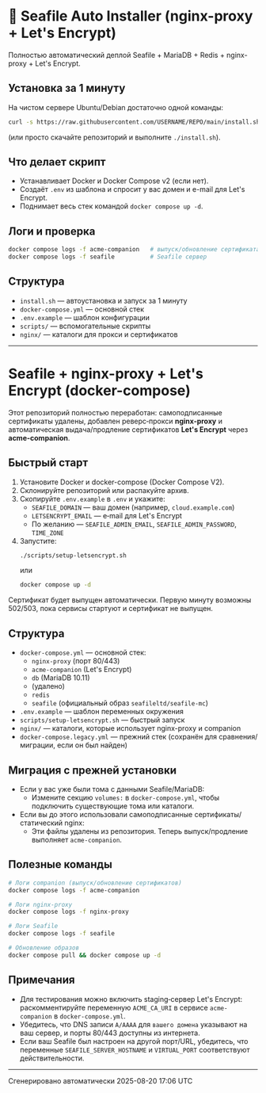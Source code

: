 # 🚀 Seafile Auto Installer (nginx-proxy + Let's Encrypt)

Полностью автоматический деплой Seafile + MariaDB + Redis + nginx-proxy + Let's Encrypt.

## Установка за 1 минуту

На чистом сервере Ubuntu/Debian достаточно одной команды:

```bash
curl -s https://raw.githubusercontent.com/USERNAME/REPO/main/install.sh | bash
```

(или просто скачайте репозиторий и выполните `./install.sh`).

## Что делает скрипт
- Устанавливает Docker и Docker Compose v2 (если нет).
- Создаёт `.env` из шаблона и спросит у вас домен и e-mail для Let's Encrypt.
- Поднимает весь стек командой `docker compose up -d`.

## Логи и проверка
```bash
docker compose logs -f acme-companion   # выпуск/обновление сертификата
docker compose logs -f seafile          # Seafile сервер
```

## Структура
- `install.sh` — автоустановка и запуск за 1 минуту
- `docker-compose.yml` — основной стек
- `.env.example` — шаблон конфигурации
- `scripts/` — вспомогательные скрипты
- `nginx/` — каталоги для прокси и сертификатов

---

# Seafile + nginx-proxy + Let's Encrypt (docker-compose)

Этот репозиторий полностью переработан: самоподписанные сертификаты удалены, добавлен реверс‑прокси **nginx-proxy** и автоматическая выдача/продление сертификатов **Let's Encrypt** через **acme-companion**.

## Быстрый старт

1. Установите Docker и docker-compose (Docker Compose V2).
2. Склонируйте репозиторий или распакуйте архив.
3. Скопируйте `.env.example` в `.env` и укажите:
   - `SEAFILE_DOMAIN` — ваш домен (например, `cloud.example.com`)
   - `LETSENCRYPT_EMAIL` — e‑mail для Let's Encrypt
   - По желанию — `SEAFILE_ADMIN_EMAIL`, `SEAFILE_ADMIN_PASSWORD`, `TIME_ZONE`
4. Запустите:
   ```bash
   ./scripts/setup-letsencrypt.sh
   ```
   или
   ```bash
   docker compose up -d
   ```

Сертификат будет выпущен автоматически. Первую минуту возможны 502/503, пока сервисы стартуют и сертификат не выпущен.

## Структура

- `docker-compose.yml` — основной стек:
  - `nginx-proxy` (порт 80/443)
  - `acme-companion` (Let's Encrypt)
  - `db` (MariaDB 10.11)
  - (удалено)
  - `redis`
  - `seafile` (официальный образ `seafileltd/seafile-mc`)
- `.env.example` — шаблон переменных окружения
- `scripts/setup-letsencrypt.sh` — быстрый запуск
- `nginx/` — каталоги, которые использует nginx-proxy и companion
- `docker-compose.legacy.yml` — прежний стек (сохранён для сравнения/миграции, если он был найден)

## Миграция с прежней установки

- Если у вас уже были тома с данными Seafile/MariaDB:
  - Измените секцию `volumes:` в `docker-compose.yml`, чтобы подключить существующие тома или каталоги.
- Если вы до этого использовали самоподписанные сертификаты/статический nginx:
  - Эти файлы удалены из репозитория. Теперь выпуск/продление выполняет `acme-companion`.

## Полезные команды

```bash
# Логи companion (выпуск/обновление сертификатов)
docker compose logs -f acme-companion

# Логи nginx-proxy
docker compose logs -f nginx-proxy

# Логи Seafile
docker compose logs -f seafile

# Обновление образов
docker compose pull && docker compose up -d
```

## Примечания

- Для тестирования можно включить staging‑сервер Let's Encrypt:
  раскомментируйте переменную `ACME_CA_URI` в сервисе `acme-companion` в `docker-compose.yml`.
- Убедитесь, что DNS записи `A/AAAA` для `вашего домена` указывают на ваш сервер, и порты 80/443 доступны из интернета.
- Если ваш Seafile был настроен на другой порт/URL, убедитесь, что переменные `SEAFILE_SERVER_HOSTNAME` и `VIRTUAL_PORT` соответствуют действительности.

---
Сгенерировано автоматически 2025-08-20 17:06 UTC
